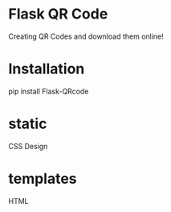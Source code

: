 # Flask QR Code
 Creating QR Codes and download them online!
 
# Installation
pip install Flask-QRcode

# static	
CSS Design
# templates
HTML 

